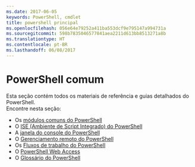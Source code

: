 ```yaml
---
ms.date: 2017-06-05
keywords: PowerShell, cmdlet
title: powershell principal
ms.openlocfilehash: 056e64e79252a411ba553dcf9e795147a994731a
ms.sourcegitcommit: 598b7835046577841aea2211d613bb8513271a8b
ms.translationtype: HT
ms.contentlocale: pt-BR
ms.lasthandoff: 06/08/2017
---
```

#  <a name="common-powershell"></a>PowerShell comum
Esta seção contém todos os materiais de referência e guias detalhados do PowerShell.  
Encontre nesta seção:
-  Os [módulos comuns do PowerShell](core-modules.md)
-  O [ISE (Ambiente de Script Integrado) do PowerShell](ise-guide.md)
-  A [janela do console do PowerShell](console-guide.md)
-  O [Gerenciamento remoto do PowerShell](Running-Remote-Commands.md)
-  Os [Fluxos de trabalho do PowerShell](workflows-guide.md)
-  O [PowerShell Web Access](web-access.md)
-  O [Glossário do PowerShell](../Windows-PowerShell-Glossary.md)

